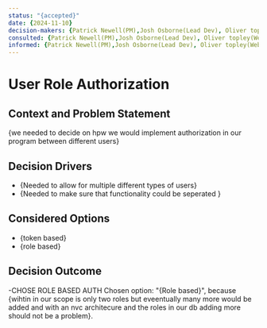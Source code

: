 ```yaml
---
status: "{accepted}"
date: {2024-11-10}
decision-makers: {Patrick Newell(PM),Josh Osborne(Lead Dev), Oliver topley(Web Dev)}
consulted: {Patrick Newell(PM),Josh Osborne(Lead Dev), Oliver topley(Web Dev)}
informed: {Patrick Newell(PM),Josh Osborne(Lead Dev), Oliver topley(Web Dev)}
---
```


# User Role Authorization

## Context and Problem Statement

{we needed to decide on hpw we would implement authorization in our program between different users}


## Decision Drivers

* {Needed to allow for multiple different types of users}
* {Needed to make sure that functionality could be seperated }


## Considered Options

* {token based}
* {role based}

## Decision Outcome
-CHOSE ROLE BASED AUTH
Chosen option: "{Role based}", because {wihtin in our scope is only two roles but eveentually many more would be added and with an nvc architecure and the roles in our db adding more should not be a problem}.


